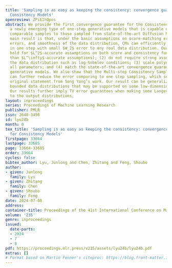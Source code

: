 ```yaml
---
title: 'Sampling is as easy as keeping the consistency: convergence guarantee for
  Consistency Models'
openreview: ZPiEIhQpos
abstract: We provide the first convergence guarantee for the Consistency Models (CMs),
  a newly emerging type of one-step generative models that is capable of generating
  comparable samples to those sampled from state-of-the-art Diffusion Models. Our
  main result is that, under the basic assumptions on score-matching errors, consistency
  errors, and smoothness of the data distribution, CMs can efficiently generate samples
  in one step with small $W_2$ error to any real data distribution. Our results (1)
  hold for $L^2$-accurate assumptions on both score and consistency functions (rather
  than $L^\infty$-accurate assumptions); (2) do not require strong assumptions on
  the data distribution such as log-Sobelev conditions; (3) scale polynomially in
  all parameters; and (4) match the state-of-the-art convergence guarantee for score-based
  generative models. We also show that the Multi-step Consistency Sampling procedure
  can further reduce the error comparing to one step sampling, which supports the
  original statement from Song Yang’s work. Our result can be generalized to arbitrary
  bounded data distributions that may be supported on some low-dimensional sub-manifolds.
  Our results further imply TV error guarantees when making some Langevin-based modifications
  to the output distributions.
layout: inproceedings
series: Proceedings of Machine Learning Research
publisher: PMLR
issn: 2640-3498
id: lyu24b
month: 0
tex_title: 'Sampling is as easy as keeping the consistency: convergence guarantee
  for Consistency Models'
firstpage: 33664
lastpage: 33685
page: 33664-33685
order: 33664
cycles: false
bibtex_author: Lyu, Junlong and Chen, Zhitang and Feng, Shoubo
author:
- given: Junlong
  family: Lyu
- given: Zhitang
  family: Chen
- given: Shoubo
  family: Feng
date: 2024-07-08
address:
container-title: Proceedings of the 41st International Conference on Machine Learning
volume: '235'
genre: inproceedings
issued:
  date-parts:
  - 2024
  - 7
  - 8
pdf: https://proceedings.mlr.press/v235/assets/lyu24b/lyu24b.pdf
extras: []
# Format based on Martin Fenner's citeproc: https://blog.front-matter.io/posts/citeproc-yaml-for-bibliographies/
---
```

